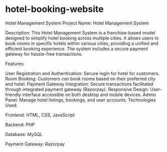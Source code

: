 ﻿# hotel-booking-website
Hotel Management System
Project Name: Hotel Management System

Description:
This Hotel Management System is a franchise-based model designed to simplify hotel booking across multiple cities. It allows users to book rooms in specific hotels within various cities, providing a unified and efficient booking experience. The system includes a secure payment gateway for hassle-free transactions.

Features:

User Registration and Authentication: Secure login for hotel for customers.
Room Booking: Customers can book rooms based on their preferred city and hotel.
Payment Gateway Integration: Secure transactions facilitated through integrated payment gateway (Razorpay).
Responsive Design: User-friendly interface accessible on both desktop and mobile devices.
Admin Panel: Manage hotel listings, bookings, and user accounts.
Technologies Used:

Frontend: HTML, CSS, JavaScript

Backend: PHP

Database: MySQL

Payment Gateway: Razorpay
